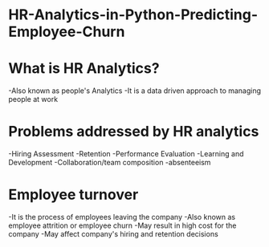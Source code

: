 # HR-Analytics-in-Python-Predicting-Employee-Churn

# What is HR Analytics?
-Also known as people's Analytics
-It is a data driven approach to managing people at work

# Problems addressed by HR analytics
-Hiring Assessment
-Retention
-Performance Evaluation
-Learning and Development
-Collaboration/team composition
-absenteeism

# Employee turnover
-It is the process of employees leaving the company
-Also known as employee attrition or employee churn
-May result in high cost for the company
-May affect company's hiring and retention decisions



